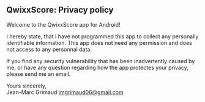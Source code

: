 ## QwixxScore: Privacy policy

Welcome to the QwixxScore app for Android!

I hereby state, that I have not programmed this app to collect any personally identifiable information. 
This app does not need any permission and does not access to any personnal data.

If you find any security vulnerability that has been inadvertently caused by me, or have any question regarding how the app protectes your privacy, please send me an email.

Yours sincerely,  
Jean-Marc Grimaud 
jmgrimaud06@gmail.com

